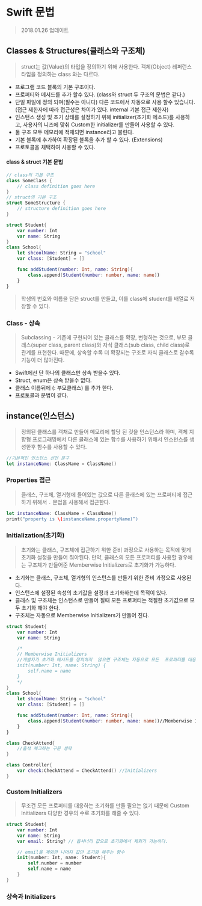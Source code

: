# Swift 문법
> 2018.01.26 업데이트    

## Classes & Structures(클래스와 구조체)
> struct는 값(Value)의 타입을 정의하기 위해 사용한다. 객체(Object) 레퍼런스 타입을 정의하는 class 와는 다르다.  

* 프로그램 코드 블록의 기본 구조이다.   
* 프로퍼티와 메서드를 추가 할수 있다. (class와 struct 두 구조의 문법은 같다.)  
* 단일 파일에 정의 되며(필수는 아니다) 다른 코드에서 자동으로 사용 할수 있습니다.(접근 제한자에 따라 접근성은 차이가 있다. internal 기본 접근 제한자)   
* 인스턴스 생성 및 초기 상태를 설정하기 위해 initializer(초기화 메소드)를 사용하고, 사용자의 니즈에 맞춰 Custom한 initializer를 만들어 사용할 수 있다.  
* 둘 구조 모두 메모리에 적재되면 instance라고 불린다.  
* 기본 블록에 추가하여 확장된 블록을 추가 할 수 있다. (Extensions)
* 프로토콜을 채택하여 사용할 수 있다.

#### class & struct 기본 문법
```swift
// class의 기본 구조
class SomeClass {
    // class definition goes here
}
// struct의 기본 구조
struct SomeStructure {
    // structure definition goes here
}
```

```swift
struct Student{
    var number: Int
    var name: String
}
class School{
    let shcoolName: String = "school"
    var class: [Student] = []

    func addStudent(number: Int, name: String){
        class.append(Student(number: number, name: name))
    }
}
```
> 학생의 번호와 이름을 담은 struct를 만들고, 이를 class에 student를 배열로 저장할 수 있다.

### Class - 상속
> Subclassing - 기존에 구현되어 있는 클래스를 확장, 변형하는 것으로, 부모 클래스(super class, parent class)와 자식 클래스(sub class, child class)로 관계를 표현한다. 때문에, 상속할 수록 더 확장되는 구조로 자식 클래스로 갈수록 기능이 더 많아진다.

* Swift에선 단 하나의 클래스만 상속 받을수 있다.   
* Struct, enum은 상속 받을수 없다.   
* 클래스 이름뒤에 (: 부모클래스) 를 추가 한다.   
* 프로토콜과 문법이 같다.  



## instance(인스턴스)
> 정의된 클래스를 객채로 만들어 메모리에 할당 된 것을 인스턴스라 하며, 객체 지향형 프로그래밍에서 다른 클래스에 있는 함수를 사용하기 위해서 인스턴스를 생성한후 함수를 사용할 수 있다.   

```swift
//기본적인 인스턴스 선언 문구
let instanceName: ClassName = ClassName()
```

### Properties 접근
> 클래스, 구조체, 열거형에 들어있는 값으로 다른 클래스에 있는 프로퍼티에 접근하기 위해서 `.` 문법을 사용해서 접근한다.

```swift
let instanceName: ClassName = ClassName()
print("property is \(instanceName.propertyName)”)
```

### Initialization(초기화)
> 초기화는 클래스, 구조체에 접근하기 위한 준비 과정으로 사용하는 목적에 맞게 초기화 설정을 만들어 줘야된다. 만약, 클래스의 모든 프로퍼티를 사용할 경우에는 구조체가 만들어준 Memberwise Initializers로 초기화가 가능하다.

* 초기화는 클래스, 구조체, 열거형의 인스턴스를 만들기 위한 준비 과정으로 사용된다.
* 인스턴스에 설정된 속성의 초기값을 설정과 초기화하는데 목적이 있다.
* 클래스 및 구조체는 인스턴스로 만들어 질때  모든 프로퍼티는 적절한 초기값으로 모두 초기화 해야 한다. 
* 구조체는 자동으로 Memberwise Initializers가 만들어 진다.

```swift
struct Student{
    var number: Int
    var name: String

    /*
    // Memberwise Initializers
    //개발자가 초기화 메서드를 정의하지  않으면 구조체는 자동으로 모든  프로퍼티를 대응하는 초기화 메서드를 제공한다.
    init(number: Int, name: String) {
        self.name = name    
    }
    */
}
class School{
    let shcoolName: String = "school"
    var class: [Student] = []

    func addStudent(number: Int, name: String){
        class.append(Student(number: number, name: name))//Memberwise Initializers
    }
}

class CheckAttend{
    //출석 체크하는 구문 생략
}

class Controller{
    var check:CheckAttend = CheckAttend() //Initializers
}
```

### Custom Initializers
> 무조건 모든 프로퍼티를 대응하는 초기화를 만들 필요는 없기 때문에 Custom Initializers 다양한 경우의 수로 초기화를 해줄 수 있다.

```swift
struct Student{
    var number: Int
    var name: String
    var email: String? // 옵셔너리 값으로 초기화에서 제외가 가능하다.

    // email을 제외한 나머지 값만 초기화 해주는 함수
    init(number: Int, name: Student){
        self.number = number
        self.name = name
    }
}
```

### 상속과 Initializers
> 